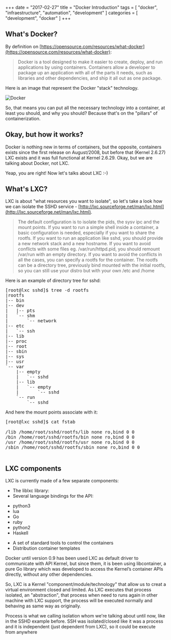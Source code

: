 +++
date = "2017-02-27"
title = "Docker Introduction"
tags = [ "docker", "infraestructure", "automation", "development" ]
categories = [
  "development",
  "docker"
]
+++

## What's Docker?
By definition on [https://opensource.com/resources/what-docker](https://opensource.com/resources/what-docker):

> Docker is a tool designed to make it easier to create, deploy, and run applications by using containers. Containers allow a developer to package up an application with all of the parts it needs, such as libraries and other dependencies, and ship it all out as one package.

Here is an image that represent the Docker "stack" technology.

![Docker](https://calm.io/wp-content/uploads/2016/webinar/deploying_docker_containers_in_production/img/what-is-vm-diagram.png)

So, that means you can put all the necessary technology into a container, at least you should, and why you should? Because that's on the "pillars" of containerization.

## Okay, but how it works?

Docker is nothing new in terms of containers, but the opposite, containers exists since the first release on August/2008, but before that (Kernel 2.6.27) LXC exists and it was full functional at Kernel 2.6.29. Okay, but we are talking about Docker, not LXC.

Yeap, you are right! Now let's talks about LXC :-)

## What's LXC?

LXC is about "what resources you want to isolate", so let's take a look how we can isolate the SSHD service -  [http://lxc.sourceforge.net/man/lxc.html](http://lxc.sourceforge.net/man/lxc.html).

> The default configuration is to isolate the pids, the sysv ipc and the mount points. If you want to run a simple shell inside a container, a basic configuration is needed, especially if you want to share the rootfs. If you want to run an application like sshd, you should provide a new network stack and a new hostname. If you want to avoid conflicts with some files eg. /var/run/httpd.pid, you should remount /var/run with an empty directory. If you want to avoid the conflicts in all the cases, you can specify a rootfs for the container. The rootfs can be a directory tree, previously bind mounted with the initial rootfs, so you can still use your distro but with your own /etc and /home

Here is an example of directory tree for sshd:

<pre class="prettyprint">
[root@lxc sshd]$ tree -d rootfs
|rootfs
|-- bin
|-- dev
|   |-- pts
|   `-- shm
|       `-- network
|-- etc
|   `-- ssh
|-- lib
|-- proc
|-- root
|-- sbin
|-- sys
|-- usr
`-- var
    |-- empty
    |   `-- sshd
    |-- lib
    |   `-- empty
    |       `-- sshd
    `-- run
        `-- sshd
</pre>

And here the mount points associate with it:

<pre class="prettyprint">
[root@lxc sshd]$ cat fstab

/lib /home/root/sshd/rootfs/lib none ro,bind 0 0
/bin /home/root/sshd/rootfs/bin none ro,bind 0 0
/usr /home/root/sshd/rootfs/usr none ro,bind 0 0
/sbin /home/root/sshd/rootfs/sbin none ro,bind 0 0

</pre>

## LXC components

LXC is currently made of a few separate components:

* The liblxc library:
* Several language bindings for the API:
 - python3
 - lua
 - Go
 - ruby
 - python2
 - Haskell
* A set of standard tools to control the containers
* Distribution container templates

Docker until version 0.9 has been used LXC as default driver to communicate with API Kernel, but since them, it is been using libcontainer, a pure Go library which was developed to access the Kernel’s container APIs directly, without any other dependencies.

So, LXC is a Kernel "component/module/technology" that allow us to creat a virtual environment closed and limited. As LXC executes that process isolated, an "abstraction", that process when need to runs again in other machine with LXC support, the process will be executed normally and behaving as same way as originally.

Process is what we calling isolation whom we're talking about until now, like in the SSHD example before. SSH was isolated/closed like it was a process and it is independent (just dependent from LXC), so it could be execute from anywhere
